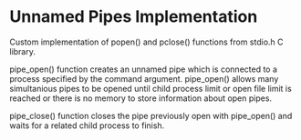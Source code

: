 # Unnamed Pipes Implementation

Custom implementation of popen() and pclose() functions from stdio.h C library.

pipe_open() function creates an unnamed pipe which is connected to a process specified by the command argument. 
pipe_open() allows many simultanious pipes to be opened until child process limit or open file limit is reached or there is no memory to store information about open pipes.

pipe_close() function closes the pipe previously open with pipe_open() and waits for a related child process to finish.

